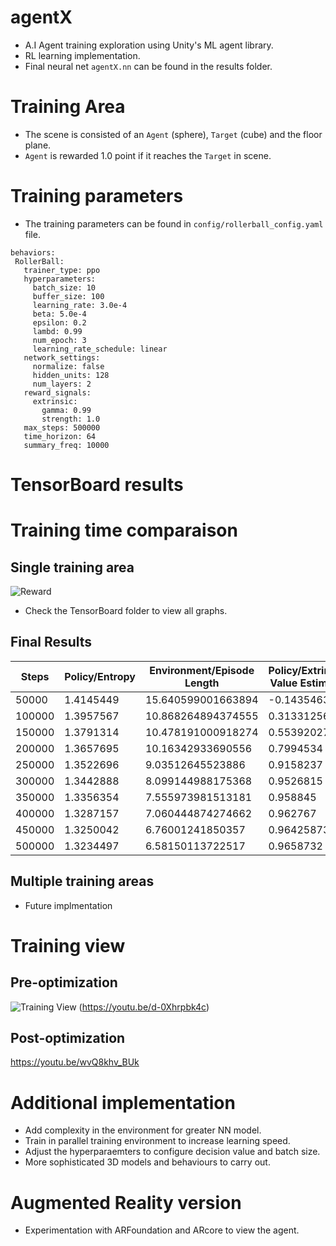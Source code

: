 # agentX
 - A.I Agent training exploration using Unity's ML agent library.
 - RL learning implementation.
 - Final neural net `agentX.nn` can be found in the results folder.

# Training Area
 - The scene is consisted of an `Agent` (sphere), `Target` (cube) and the floor plane.
 - `Agent` is rewarded 1.0 point if it reaches the `Target` in scene. 

# Training parameters
 - The training parameters can be found in `config/rollerball_config.yaml` file. 
 ```
 behaviors:
  RollerBall:
    trainer_type: ppo
    hyperparameters:
      batch_size: 10
      buffer_size: 100
      learning_rate: 3.0e-4
      beta: 5.0e-4
      epsilon: 0.2
      lambd: 0.99
      num_epoch: 3
      learning_rate_schedule: linear
    network_settings:
      normalize: false
      hidden_units: 128
      num_layers: 2
    reward_signals:
      extrinsic:
        gamma: 0.99
        strength: 1.0
    max_steps: 500000
    time_horizon: 64
    summary_freq: 10000
 ```
 # TensorBoard results

 # Training time comparaison
 ## Single training area
![Reward](https://github.com/namhkoh/agentX/blob/koh-dev/TensorBoard/culmulative.png?raw=true)
 - Check the TensorBoard folder to view all graphs.
 ## Final Results
 |Steps |Policy/Entropy|Environment/Episode Length|Policy/Extrinsic Value Estimate|Environment/Cumulative Reward|Policy/Extrinsic Reward|Losses/Value Loss|Losses/Policy Loss|Policy/Learning Rate|Policy/Epsilon|Policy/Beta |Is Training|
|------|--------------|--------------------------|-------------------------------|-----------------------------|-----------------------|-----------------|------------------|--------------------|--------------|------------|-----------|
|50000 |1.4145449     |15.640599001663894        |-0.14354631                    |0.2699733688415446           |0.2699733688415446     |0.2469888        |0.024367224       |0.00028462472       |0.1948749     |0.0047442573|1.0        |
|100000|1.3957567     |10.868264894374555        |0.31331256                     |0.47709470685971994          |0.47709470685971994    |0.08462792       |0.022649333       |0.00025696118       |0.18565372    |0.0042841206|1.0        |
|150000|1.3791314     |10.478191000918274        |0.55392027                     |0.6751606978879706           |0.6751606978879706     |0.06505795       |0.027594421       |0.00022620882       |0.17540292    |0.0037726057|1.0        |
|200000|1.3657695     |10.16342933690556         |0.7994534                      |0.8814467515070328           |0.8814467515070328     |0.03275415       |0.024637483       |0.00019546025       |0.16515341    |0.003261155 |1.0        |
|250000|1.3522696     |9.03512645523886          |0.9158237                      |0.9682858289843437           |0.9682858289843437     |0.014595896      |0.02276111        |0.00016471805       |0.15490602    |0.0027498095|1.0        |
|300000|1.3442888     |8.099144988175368         |0.9526815                      |0.995997816991086            |0.995997816991086      |0.005348271      |0.02161112        |0.00013397659       |0.14465885    |0.0022384762|1.0        |
|350000|1.3356354     |7.555973981513181         |0.958845                       |0.9984594317014721           |0.9984594317014721     |0.0032097357     |0.02271756        |0.0001032464        |0.13441543    |0.0017273303|1.0        |
|400000|1.3287157     |7.060444874274662         |0.962767                       |0.9993552546744036           |0.9993552546744036     |0.0022787228     |0.022542967       |7.251488e-05        |0.1241716     |0.0012161627|1.0        |
|450000|1.3250042     |6.76001241850357          |0.96425873                     |0.999689537410742            |0.999689537410742      |0.0019425787     |0.023734555       |4.484738e-05        |0.11494911    |0.0007559601|1.0        |
|500000|1.3234497     |6.58150113722517          |0.9658732                      |0.9998483699772555           |0.9998483699772555     |0.0019550868     |0.026965892       |1.7186736e-05       |0.10572888    |0.0002958711|1.0        |

 ## Multiple training areas
 - Future implmentation

# Training view
## Pre-optimization
![Training View](https://github.com/namhkoh/agentX/blob/koh-dev/Thumbnail/thumbnail.png?raw=true)
(https://youtu.be/d-0Xhrpbk4c)
## Post-optimization
https://youtu.be/wvQ8khv_BUk

# Additional implementation 
 - Add complexity in the environment for greater NN model. 
 - Train in parallel training environment to increase learning speed. 
 - Adjust the hyperparaemters to configure decision value and batch size.
 - More sophisticated 3D models and behaviours to carry out.

# Augmented Reality version
 - Experimentation with ARFoundation and ARcore to view the agent.
